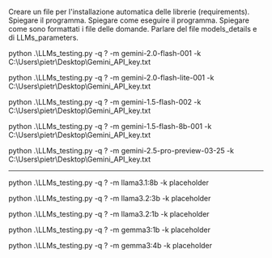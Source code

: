 Creare un file per l'installazione automatica delle librerie (requirements).
Spiegare il programma.
Spiegare come eseguire il programma.
Spiegare come sono formattati i file delle domande.
Parlare del file models_details e di LLMs_parameters.



python .\LLMs_testing.py -q ? -m gemini-2.0-flash-001 -k C:\Users\pietr\Desktop\Gemini_API_key.txt

python .\LLMs_testing.py -q ? -m gemini-2.0-flash-lite-001 -k C:\Users\pietr\Desktop\Gemini_API_key.txt

python .\LLMs_testing.py -q ? -m gemini-1.5-flash-002 -k C:\Users\pietr\Desktop\Gemini_API_key.txt

python .\LLMs_testing.py -q ? -m gemini-1.5-flash-8b-001 -k C:\Users\pietr\Desktop\Gemini_API_key.txt

python .\LLMs_testing.py -q ? -m gemini-2.5-pro-preview-03-25 -k C:\Users\pietr\Desktop\Gemini_API_key.txt

------------------------------------------------------

python .\LLMs_testing.py -q ? -m llama3.1:8b -k placeholder

python .\LLMs_testing.py -q ? -m llama3.2:3b -k placeholder

python .\LLMs_testing.py -q ? -m llama3.2:1b -k placeholder

python .\LLMs_testing.py -q ? -m gemma3:1b -k placeholder

python .\LLMs_testing.py -q ? -m gemma3:4b -k placeholder